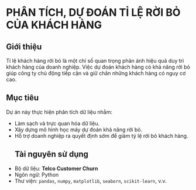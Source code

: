 # PHÂN TÍCH, DỰ ĐOÁN TỈ LỆ RỜI BỎ CỦA KHÁCH HÀNG
## Giới thiệu
Tỉ lệ khách hàng rời bỏ là một chỉ số quan trọng phản ánh hiệu quả duy trì khách hàng của doanh nghiệp. 
Việc dự đoán khách hàng có khả năng rời bỏ giúp công ty chủ động tiếp cận và giữ chân những khách hàng có nguy cơ cao.
## Mục tiêu
Dự án này thực hiện phân tích dữ liệu nhằm:
- Làm sạch và trực quan hóa dữ liệu.
- Xây dựng mô hình học máy dự đoán khả năng rời bỏ.
- Hỗ trợ doanh nghiệp ra quyết định sớm để giảm tỷ lệ rời bỏ khách hàng.
  ## Tài nguyên sử dụng
- Bộ dữ liệu: **Telco Customer Churn** 
- Ngôn ngữ: Python
- Thư viện: `pandas`, `numpy`, `matplotlib`, `seaborn`, `scikit-learn`, v.v.
